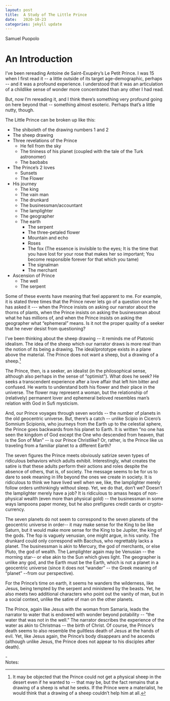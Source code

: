 ```yaml
---
layout: post
title:  A Study of The Little Prince
date:   2020-10-23
categories: jekyll update
---
```


Samuel Puopolo

# An Introduction

I’ve been rereading Antoine de Saint-Exupéry’s Le Petit Prince. I was 15 when I first read it -- a little outside of its target age-demographic, perhaps -- and it was a profound experience. I understood that it was an articulation of a childlike sense of wonder more concentrated than any other I had read.

But, now I’m rereading it, and I think there’s something very profound going on here beyond that -- something almost esoteric. Perhaps that’s a little nutty, though.

The Little Prince can be broken up like this:

- The shiboleth of the drawing numbers 1 and 2
- The sheep drawing
- Three revelations of the Prince
    - He fell from the sky
    - The tininess of his planet (coupled with the tale of the Turk astronomer)
    - The baobabs
- The Prince’s 2 loves
    - Sunsets
    - The Flower
- His journey
    - The king
    - The vain man
    - The drunkard
    - The businessman/accountant
    - The lamplighter
    - The geographer
    - The earth
        - The serpent
        - The three-petaled flower
        - Mountain and echo
        - Roses
        - The fox (The essence is invisible to the eyes; It is the time that you have lost for your rose that makes her so important; You become responsible forever for that which you tame)
        - The signalman
        - The merchant
- Ascension of Prince
    - The well 
    - The serpent

Some of these events have meaning that feel apparent to me. For example, it is stated three times that the Prince never lets go of a question once he has asked it --- when the Prince insists on asking our narrator about the thorns of plants, when the Prince insists on asking the businessman about what he has millions of, and when the Prince insists on asking the geographer what “ephemeral” means. Is it not the proper quality of a seeker that he never desist from questioning?

I’ve been thinking about the sheep drawing -- it reminds me of Platonic idealism. The idea of the sheep which our narrator draws is more real than the notion of its being a drawing. The ideal/prototype exists in a plane above the material. The Prince does not want a sheep, but a drawing of a sheep.[^1] 

The Prince, then, is a seeker, an idealist (in the philosophical sense, although also perhaps in the sense of “optimist”). What does he seek? He seeks a transcendent experience after a love affair that left him bitter and confused. He wants to understand both his flower and their place in the universe. The flower may represent a woman, but the relationship of (relatively) permanent lover and ephemeral beloved resembles man’s relation with God in Sufi mysticism.

And, our Prince voyages through seven worlds -- the number of planets in the old geocentric universe. But, there’s a catch -- unlike Scipio in Cicero’s Somnium Scipionis, who journeys from the Earth up to the celestial sphere, the Prince goes backwards from his planet to Earth. It is written “no one has seen the kingdom of God except the One who descended from heaven, that is the Son of Man” -- is our Prince Christlike? Or, rather, is the Prince like us traveling from a familiar planet to a different Earth?

The seven figures the Prince meets obviously satirize seven types of ridiculous behaviors which adults exhibit. Interestingly, what creates the satire is that these adults perform their actions and roles despite the absence of others, that is, of society. The message seems to be for us to dare to seek meaning in life beyond the ones we create in society. It is ridiculous to think we have lived well when we, like, the lamplighter merely follow orders unthinkingly without sleep. Yet, we do that, don’t we? Doesn’t the lamplighter merely have a job? It is ridiculous to amass heaps of non-physical wealth (even more than physical gold) -- the businessman in some ways lampoons paper money, but he also prefigures credit cards or crypto-currency.

The seven planets do not seem to correspond to the seven planets of the geocentric universe in order-- it may make sense for the King to be like Saturn, but it would make more sense for the King to be Jupiter, the king of the gods. The fop is vaguely venusian, one might argue, in his vanity. The drunkard could only correspond with Bacchus, who regrettably lacks a planet. The businessman is akin to Mercury, the god of merchants, or else Pluto, the god of wealth. The Lamplighter again may be Venusian -- the morning star-- or else akin to the Sun which gives light. The geographer is unlike any god, and the Earth must be the Earth, which is not a planet in a geocentric universe (since it does not “wander” -- the Greek meaning of “planet” --from our perspective). 

For the Prince’s time on earth, it seems he wanders the wilderness, like Jesus, being tempted by the serpent and ministered by the beasts. Yet, he also meets two additional characters who point out the vanity of man, but in a social context, unlike the satire of man on the other planets.

The Prince, again like Jesus with the woman from Samaria, leads the narrator to water that is endowed with wonder beyond potability -- “the water that was not in the well.” The narrator describes the experience of the water as akin to Christmas -- the birth of Christ. Of course, the Prince’s death seems to also resemble the guiltless death of Jesus at the hands of evil. Yet, like Jesus again, the Prince’s body disappears and he ascends (although unlike Jesus, the Prince does not appear to his disciples after death). 

\-\
Notes:

[^1]: It may be objected that the Prince could not get a physical sheep in the desert even if he wanted to -- that may be, but the fact remains that a drawing of a sheep is what he seeks. If the Prince were a materialist, he would think that a drawing of a sheep couldn’t help him at all.

